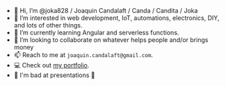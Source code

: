 - 👋 Hi, I’m @joka828 / Joaquin Candalaft / Canda / Candita / Joka
- 👀 I’m interested in web development, IoT, automations, electronics, DIY, and lots of other things.
- 🌱 I’m currently learning Angular and serverless functions. 
- 💞️ I’m looking to collaborate on whatever helps people and/or brings money
- 📫 Reach to me at `joaquin.candalaft@gmail.com`.
- 💻 Check out [my portfolio](https://joaquincandalaft.com/).
- 🧡 I'm bad at presentations 🧡
